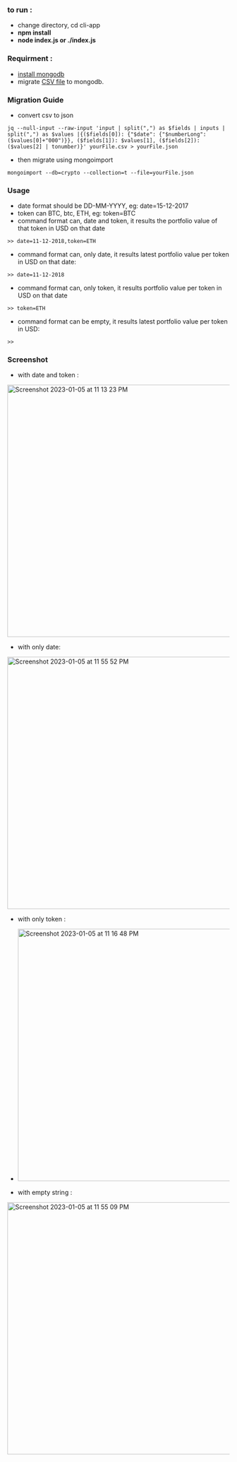 ### to run :
 - change directory, cd cli-app
 - <b>npm install</b>
 - <b>node index.js or ./index.js</b>


### Requirment :
- [install mongodb]([https://min-api.cryptocompare.com/](https://www.mongodb.com/docs/manual/installation/))  
- migrate [CSV file](https://s3-ap-southeast-1.amazonaws.com/static.propine.com/transactions.csv.zip) to mongodb.


### Migration Guide 
- convert csv to json

```
jq --null-input --raw-input 'input | split(",") as $fields | inputs | split(",") as $values |{($fields[0]): {"$date": {"$numberLong": ($values[0]+"000")}}, ($fields[1]): $values[1], ($fields[2]): ($values[2] | tonumber)}' yourFile.csv > yourFile.json
```
- then migrate using mongoimport

```
mongoimport --db=crypto --collection=t --file=yourFile.json
```
### Usage
- date format should be DD-MM-YYYY, eg: date=15-12-2017
- token can BTC, btc, ETH,  eg: token=BTC  
- command format can, date and token, it results the portfolio value of that token in USD on that date
```
>> date=11-12-2018,token=ETH
```
- command format can, only date, it results latest portfolio value per token in USD on that date:
```
>> date=11-12-2018
```
- command format can, only token, it results portfolio value per token in USD on that date
```
>> token=ETH
```
- command format can be empty, it results latest portfolio value per token in USD: 
```
>> 
```
### Screenshot 

- with date and token :

<img width="571" alt="Screenshot 2023-01-05 at 11 13 23 PM" src="https://user-images.githubusercontent.com/23289583/210854158-1aa62551-3e21-4858-874b-05fc6d95c6aa.png">

- with only date:

<img width="571" alt="Screenshot 2023-01-05 at 11 55 52 PM" src="https://user-images.githubusercontent.com/23289583/210854289-36597aed-d9fa-4dc3-9d18-8e6bd081e2c3.png">

- with only token :

- <img width="571" alt="Screenshot 2023-01-05 at 11 16 48 PM" src="https://user-images.githubusercontent.com/23289583/210854421-25343cf5-ae8d-4086-9d2d-2a9474894e22.png">

- with empty string :

<img width="571" alt="Screenshot 2023-01-05 at 11 55 09 PM" src="https://user-images.githubusercontent.com/23289583/210854522-728ef7d0-9edf-4ed7-8cb7-cf56bbd7a9bd.png">

